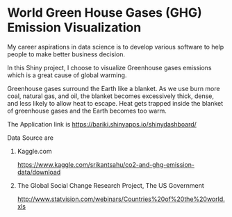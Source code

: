 # World Green House Gases (GHG) Emission Visualization  

My career aspirations in data science is to develop various software to help people to make better business decision.

In this Shiny project, I choose to visualize Greenhouse gases emissions which is a great cause of global warming.

Greenhouse gases surround the Earth like a blanket. As we use burn more coal, natural gas, and oil, the blanket becomes excessively thick, dense, and less likely to allow heat to escape. Heat gets trapped inside the blanket of greenhouse gases and the Earth becomes too warm.

The Application link is https://bariki.shinyapps.io/shinydashboard/

Data Source are 

1. Kaggle.com

   https://www.kaggle.com/srikantsahu/co2-and-ghg-emission-data/download

2. The Global Social Change Research  Project, The US Government

   http://www.statvision.com/webinars/Countries%20of%20the%20world.xls



